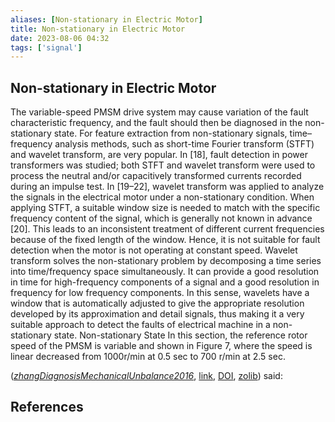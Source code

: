 ```yaml
---
aliases: [Non-stationary in Electric Motor]
title: Non-stationary in Electric Motor
date: 2023-08-06 04:32
tags: ['signal']
---
```


## Non-stationary in Electric Motor

The variable-speed PMSM drive system may cause variation of the fault characteristic frequency, and the fault should then be diagnosed in the non-stationary state. For feature extraction from non-stationary signals, time–frequency analysis methods, such as short-time Fourier transform (STFT) and wavelet transform, are very popular. In [18], fault detection in power transformers was studied; both STFT and wavelet transform were used to process the neutral and/or capacitively transformed currents recorded during an impulse test. In [19–22], wavelet transform was applied to analyze the signals in the electrical motor under a non-stationary condition. When applying STFT, a suitable window size is needed to match with the specific frequency content of the signal, which is generally not known in advance [20]. This leads to an inconsistent treatment of different current frequencies because of the fixed length of the window. Hence, it is not suitable for fault detection when the motor is not operating at constant speed. Wavelet transform solves the non-stationary problem by decomposing a time series into time/frequency space simultaneously. It can provide a good resolution in time for high-frequency components of a signal and a good resolution in frequency for low frequency components. In this sense, wavelets have a window that is automatically adjusted to give the appropriate resolution developed by its approximation and detail signals, thus making it a very suitable approach to detect the faults of electrical machine in a non-stationary state. Non-stationary State In this section, the reference rotor speed of the PMSM is variable and shown in Figure 7, where the speed is linear decreased from 1000r/min at 0.5 sec to 700 r/min at 2.5 sec.

(_[zhangDiagnosisMechanicalUnbalance2016](zotero://select/library/items/AFKYDT7L)_, [link](https://doi.org/10.1080/15325008.2016.1169463), [DOI](https://doi.org/10.1080/15325008.2016.1169463), [zolib](https://www.zotero.org/irosyadi/items/AFKYDT7L)) said:

## References

